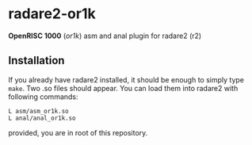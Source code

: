 # radare2-or1k

**OpenRISC 1000** (*or1k*) asm and anal plugin for radare2 (r2)

## Installation

If you already have radare2 installed, it should be enough to simply type
`make`. Two .so files should appear. You can load them into radare2 with
following commands:
```
L asm/asm_or1k.so
L anal/anal_or1k.so
```
provided, you are in root of this repository.
